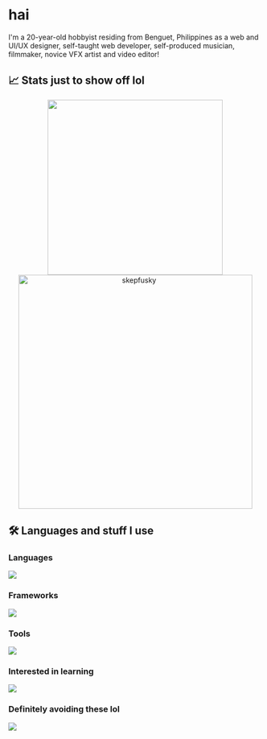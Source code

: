 # hai
I'm a 20-year-old hobbyist residing from Benguet, Philippines as a web and UI/UX designer, self-taught web developer, self-produced musician, filmmaker, novice VFX artist and video editor!

## 📈 Stats just to show off lol
<p align="center">
  <a href="https://github.com/anuraghazra/github-readme-stats">
      <img width="348" src="https://github-readme-stats.vercel.app/api/top-langs/?username=skepfusky&hide_title=true&layout=compact&theme=tokyonight&langs_count=10&hide_border=true&hide=json,markdown&include_all_commits=true&card_width=300">
  </a>
  <img width="465" src="https://github-readme-streak-stats.herokuapp.com/?user=skepfusky&theme=tokyonight&hide_border=true" alt="skepfusky">
</p>

## 🛠️ Languages and stuff I use
### Languages
![](https://skillicons.dev/icons?i=html,css,sass,nodejs,js,ts,py)
### Frameworks
![](https://skillicons.dev/icons?i=tailwind,react,next,vue,nuxt,svelte,astro)
### Tools
![](https://skillicons.dev/icons?i=ps,pr,ae,ai,figma,vscode,visualstudio,idea,vim,bash,powershell,git,github,linux,docker&perline=8)

### Interested in learning
![](https://skillicons.dev/icons?i=raspberrypi,cs,go,fastapi,flask,electron,firebase,mongodb,postgres,redis,prisma&perline=8)

### Definitely avoiding these lol
![](https://skillicons.dev/icons?i=php,jquery,java)
